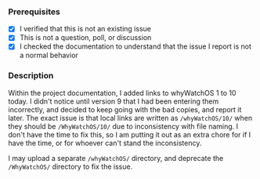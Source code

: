 ### Prerequisites

- [X] I verified that this is not an existing issue
- [X] This is not a question, poll, or discussion
- [X] I checked the documentation to understand that the issue I report is not a normal behavior

### Description

Within the project documentation, I added links to whyWatchOS 1 to 10 today. I didn't notice until version 9 that I had been entering them incorrectly, and decided to keep going with the bad copies, and report it later. The exact issue is that local links are written as `/whyWatchOS/10/` when they should be `/WhyWatchOS/10/` due to inconsistency with file naming. I don't have the time to fix this, so I am putting it out as an extra chore for if I have the time, or for whoever can't stand the inconsistency.

I may upload a separate `/whyWatchOS/` directory, and deprecate the `/WhyWatchOS/` directory to fix the issue.
